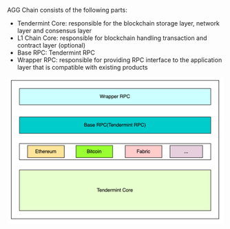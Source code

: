 AGG Chain consists of the following parts:
- Tendermint Core: responsible for the blockchain storage layer, network layer and consensus layer
- L1 Chain Core: responsible for blockchain handling transaction and contract layer (optional)
- Base RPC: Tendermint RPC
- Wrapper RPC: responsible for providing RPC interface to the application layer that is compatible with existing products

![](../../images/image-20230603094823073.png)